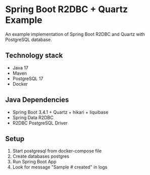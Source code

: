 # Spring Boot R2DBC + Quartz Example

An example implementation of Spring Boot R2DBC and Quartz with PostgreSQL database.

## Technology stack
* Java 17
* Maven
* PostgreSQL 17
* Docker

## Java Dependencies
* Spring Boot 3.4.1 + Quartz + hikari + liquibase
* Spring Data R2DBC
* R2DBC PostgreSQL Driver

## Setup
1. Start postgresql from docker-compose file
2. Create databases postgres
3. Run Spring Boot App
4. Look for message "Sample # created" in logs




